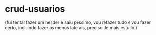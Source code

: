 # crud-usuarios
(fui tentar fazer um header e saiu péssimo, vou refazer tudo e vou fazer certo, incluindo fazer os menus laterais, preciso de mais estudo.)
